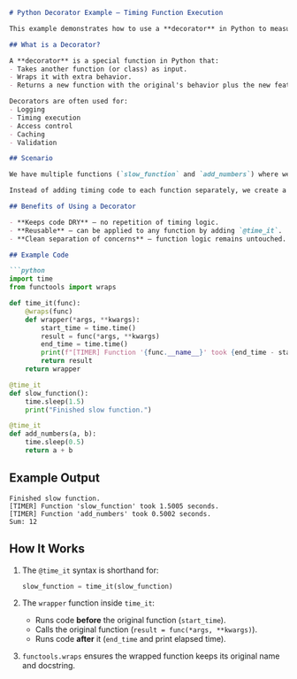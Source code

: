 ````markdown
# Python Decorator Example — Timing Function Execution

This example demonstrates how to use a **decorator** in Python to measure the execution time of functions without changing their core logic.

## What is a Decorator?

A **decorator** is a special function in Python that:
- Takes another function (or class) as input.
- Wraps it with extra behavior.
- Returns a new function with the original's behavior plus the new feature.

Decorators are often used for:
- Logging
- Timing execution
- Access control
- Caching
- Validation

## Scenario

We have multiple functions (`slow_function` and `add_numbers`) where we want to measure execution time.

Instead of adding timing code to each function separately, we create a `time_it` decorator and apply it using the `@` syntax.

## Benefits of Using a Decorator

- **Keeps code DRY** — no repetition of timing logic.
- **Reusable** — can be applied to any function by adding `@time_it`.
- **Clean separation of concerns** — function logic remains untouched.

## Example Code

```python
import time
from functools import wraps

def time_it(func):
    @wraps(func)
    def wrapper(*args, **kwargs):
        start_time = time.time()
        result = func(*args, **kwargs)
        end_time = time.time()
        print(f"[TIMER] Function '{func.__name__}' took {end_time - start_time:.4f} seconds.")
        return result
    return wrapper

@time_it
def slow_function():
    time.sleep(1.5)
    print("Finished slow function.")

@time_it
def add_numbers(a, b):
    time.sleep(0.5)
    return a + b
````

## Example Output

```
Finished slow function.
[TIMER] Function 'slow_function' took 1.5005 seconds.
[TIMER] Function 'add_numbers' took 0.5002 seconds.
Sum: 12
```

## How It Works

1. The `@time_it` syntax is shorthand for:

   ```python
   slow_function = time_it(slow_function)
   ```
2. The `wrapper` function inside `time_it`:

   * Runs code **before** the original function (`start_time`).
   * Calls the original function (`result = func(*args, **kwargs)`).
   * Runs code **after** it (`end_time` and print elapsed time).
3. `functools.wraps` ensures the wrapped function keeps its original name and docstring.

